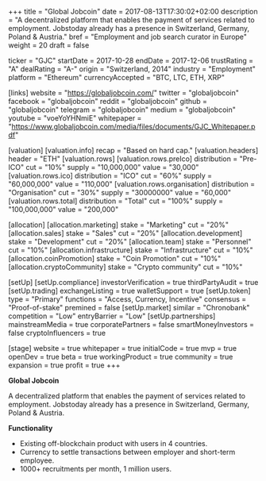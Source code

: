 +++
title = "Global Jobcoin"
date = 2017-08-13T17:30:02+02:00
description = "A decentralized platform that enables the payment of services related to employment. Jobstoday already has a presence in Switzerland, Germany, Poland & Austria."
bref = "Employment and job search curator in Europe"
weight = 20
draft = false

ticker = "GJC"
startDate = 2017-10-28
endDate = 2017-12-06
trustRating = "A"
dealRating = "A-"
origin = "Switzerland, 2014"
industry = "Employment"
platform = "Ethereum"
currencyAccepted = "BTC, LTC, ETH, XRP"

[links]
  website = "https://globaljobcoin.com/"
  twitter = "globaljobcoin"
  facebook = "globaljobcoin"
  reddit = "globaljobcoin"
  github = "globaljobcoin"
  telegram = "globaljobcoin"
  medium = "globaljobcoin"
  youtube = "voeYoYHNmiE"
  whitepaper = "https://www.globaljobcoin.com/media/files/documents/GJC_Whitepaper.pdf"

[valuation]
  [valuation.info]
    recap = "Based on hard cap."
  [valuation.headers]
    header = "ETH"
  [valuation.rows]
    [valuation.rows.preIco]
      distribution = "Pre-ICO"
      cut = "10%"
      supply = "10,000,000"
      value = "30,000"
    [valuation.rows.ico]
      distribution = "ICO"
      cut = "60%"
      supply = "60,000,000"
      value = "110,000"
    [valuation.rows.organisation]
      distribution = "Organisation"
      cut = "30%"
      supply = "30000000"
      value = "60,000"
    [valuation.rows.total]
      distribution = "Total"
      cut = "100%"
      supply = "100,000,000"
      value = "200,000"

[allocation]
  [allocation.marketing]
    stake = "Marketing"
    cut = "20%"
  [allocation.sales]
    stake = "Sales"
    cut = "20%"
  [allocation.development]
    stake = "Development"
    cut = "20%"
  [allocation.team]
    stake = "Personnel"
    cut = "10%"
  [allocation.infrastructure]
    stake = "Infrastructure"
    cut = "10%"
  [allocation.coinPromotion]
    stake = "Coin Promotion"
    cut = "10%"
  [allocation.cryptoCommunity]
    stake = "Crypto community"
    cut = "10%"

[setUp]
  [setUp.compliance]
    investorVerification = true
    thirdPartyAudit = true
  [setUp.trading]
    exchangeListing = true
    walletSupport = true
  [setUp.token]
    type = "Primary"
    functions = "Access, Currency, Incentive"
    consensus = "Proof-of-stake"
    premined = false
  [setUp.market]
    similar = "Chronobank"
    competition = "Low"
    entryBarrier = "Low"
  [setUp.partnerships]
    mainstreamMedia = true
    corporatePartners = false
    smartMoneyInvestors = false
    cryptoInfluencers = true

[stage]
  website = true
  whitepaper = true
  initialCode = true
  mvp = true
  openDev = true
  beta = true
  workingProduct = true
  community = true
  expansion = true
  profit = true
+++

**Global Jobcoin**

A decentralized platform that enables the payment of services related to employment. Jobstoday already has a presence in Switzerland, Germany, Poland & Austria.

**Functionality**

* Existing off-blockchain product with users in 4 countries.
* Currency to settle transactions between employer and short-term employee.
* 1000+ recruitments per month, 1 million users.
